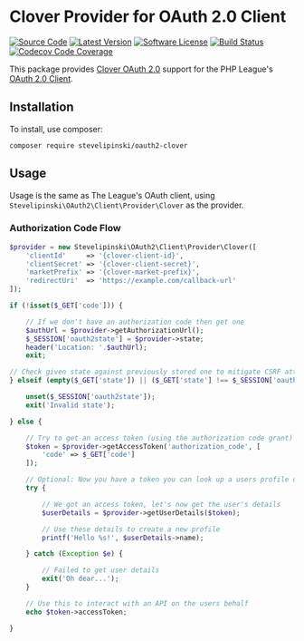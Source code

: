 # Clover Provider for OAuth 2.0 Client

[![Source Code](https://img.shields.io/badge/source-stevelipinski/oauth2--clover-blue.svg?style=flat-square)](https://github.com/stevelipinski/oauth2-clover)
[![Latest Version](https://img.shields.io/github/release/stevelipinski/oauth2-clover.svg?style=flat-square)](https://github.com/stevelipinski/oauth2-clover/releases)
[![Software License](https://img.shields.io/badge/license-MIT-brightgreen.svg?style=flat-square)](https://github.com/stevelipinski/oauth2-clover/blob/master/LICENSE)
[![Build Status](https://img.shields.io/github/actions/workflow/status/stevelipinski/oauth2-clover/continuous-integration.yml?label=CI&logo=github&style=flat-square)](https://github.com/stevelipinski/oauth2-clover/actions?query=workflow%3ACI)
[![Codecov Code Coverage](https://img.shields.io/codecov/c/gh/stevelipinski/oauth2-clover?label=codecov&logo=codecov&style=flat-square)](https://codecov.io/gh/stevelipinski/oauth2-clover)

This package provides [Clover OAuth 2.0](https://demo1.dev.clover.com/docs/oauth) support for the PHP League's [OAuth 2.0 Client](https://github.com/thephpleague/oauth2-client).

## Installation

To install, use composer:

```
composer require stevelipinski/oauth2-clover
```

## Usage

Usage is the same as The League's OAuth client, using `Stevelipinski\OAuth2\Client\Provider\Clover` as the provider.

### Authorization Code Flow

```php
$provider = new Stevelipinski\OAuth2\Client\Provider\Clover([
    'clientId'     => '{clover-client-id}',
    'clientSecret' => '{clover-client-secret}',
    'marketPrefix' => '{clover-market-prefix}',
    'redirectUri'  => 'https://example.com/callback-url'
]);

if (!isset($_GET['code'])) {

    // If we don't have an authorization code then get one
    $authUrl = $provider->getAuthorizationUrl();
    $_SESSION['oauth2state'] = $provider->state;
    header('Location: '.$authUrl);
    exit;

// Check given state against previously stored one to mitigate CSRF attack
} elseif (empty($_GET['state']) || ($_GET['state'] !== $_SESSION['oauth2state'])) {

    unset($_SESSION['oauth2state']);
    exit('Invalid state');

} else {

    // Try to get an access token (using the authorization code grant)
    $token = $provider->getAccessToken('authorization_code', [
        'code' => $_GET['code']
    ]);

    // Optional: Now you have a token you can look up a users profile data
    try {

        // We got an access token, let's now get the user's details
        $userDetails = $provider->getUserDetails($token);

        // Use these details to create a new profile
        printf('Hello %s!', $userDetails->name);

    } catch (Exception $e) {

        // Failed to get user details
        exit('Oh dear...');
    }

    // Use this to interact with an API on the users behalf
    echo $token->accessToken;

}
```
